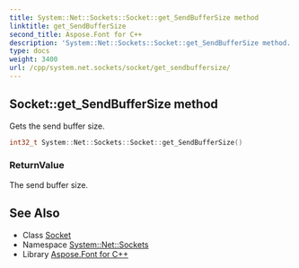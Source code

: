 ```yaml
---
title: System::Net::Sockets::Socket::get_SendBufferSize method
linktitle: get_SendBufferSize
second_title: Aspose.Font for C++
description: 'System::Net::Sockets::Socket::get_SendBufferSize method. Gets the send buffer size in C++.'
type: docs
weight: 3400
url: /cpp/system.net.sockets/socket/get_sendbuffersize/
---
```

## Socket::get_SendBufferSize method


Gets the send buffer size.

```cpp
int32_t System::Net::Sockets::Socket::get_SendBufferSize()
```


### ReturnValue

The send buffer size.

## See Also

* Class [Socket](../)
* Namespace [System::Net::Sockets](../../)
* Library [Aspose.Font for C++](../../../)
